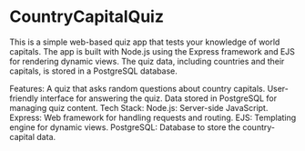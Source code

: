 ﻿# CountryCapitalQuiz
This is a simple web-based quiz app that tests your knowledge of world capitals. The app is built with Node.js using the Express framework and EJS for rendering dynamic views. The quiz data, including countries and their capitals, is stored in a PostgreSQL database.

Features:
A quiz that asks random questions about country capitals.
User-friendly interface for answering the quiz.
Data stored in PostgreSQL for managing quiz content.
Tech Stack:
Node.js: Server-side JavaScript.
Express: Web framework for handling requests and routing.
EJS: Templating engine for dynamic views.
PostgreSQL: Database to store the country-capital data.
